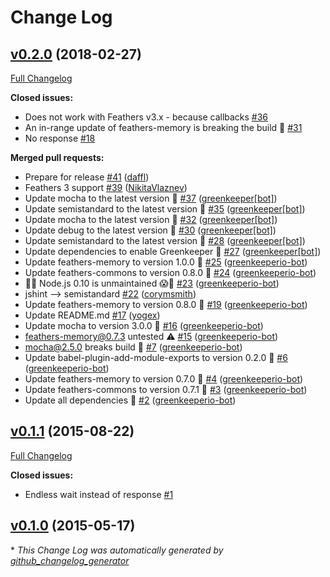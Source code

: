 # Change Log

## [v0.2.0](https://github.com/feathersjs-ecosystem/feathers-batch/tree/v0.2.0) (2018-02-27)
[Full Changelog](https://github.com/feathersjs-ecosystem/feathers-batch/compare/v0.1.1...v0.2.0)

**Closed issues:**

- Does not work with Feathers v3.x - because callbacks [\#36](https://github.com/feathersjs-ecosystem/feathers-batch/issues/36)
- An in-range update of feathers-memory is breaking the build 🚨 [\#31](https://github.com/feathersjs-ecosystem/feathers-batch/issues/31)
- No response [\#18](https://github.com/feathersjs-ecosystem/feathers-batch/issues/18)

**Merged pull requests:**

- Prepare for release [\#41](https://github.com/feathersjs-ecosystem/feathers-batch/pull/41) ([daffl](https://github.com/daffl))
- Feathers 3 support [\#39](https://github.com/feathersjs-ecosystem/feathers-batch/pull/39) ([NikitaVlaznev](https://github.com/NikitaVlaznev))
- Update mocha to the latest version 🚀 [\#37](https://github.com/feathersjs-ecosystem/feathers-batch/pull/37) ([greenkeeper[bot]](https://github.com/apps/greenkeeper))
- Update semistandard to the latest version 🚀 [\#35](https://github.com/feathersjs-ecosystem/feathers-batch/pull/35) ([greenkeeper[bot]](https://github.com/apps/greenkeeper))
- Update mocha to the latest version 🚀 [\#32](https://github.com/feathersjs-ecosystem/feathers-batch/pull/32) ([greenkeeper[bot]](https://github.com/apps/greenkeeper))
- Update debug to the latest version 🚀 [\#30](https://github.com/feathersjs-ecosystem/feathers-batch/pull/30) ([greenkeeper[bot]](https://github.com/apps/greenkeeper))
- Update semistandard to the latest version 🚀 [\#28](https://github.com/feathersjs-ecosystem/feathers-batch/pull/28) ([greenkeeper[bot]](https://github.com/apps/greenkeeper))
- Update dependencies to enable Greenkeeper 🌴 [\#27](https://github.com/feathersjs-ecosystem/feathers-batch/pull/27) ([greenkeeper[bot]](https://github.com/apps/greenkeeper))
- Update feathers-memory to version 1.0.0 🚀 [\#25](https://github.com/feathersjs-ecosystem/feathers-batch/pull/25) ([greenkeeperio-bot](https://github.com/greenkeeperio-bot))
- Update feathers-commons to version 0.8.0 🚀 [\#24](https://github.com/feathersjs-ecosystem/feathers-batch/pull/24) ([greenkeeperio-bot](https://github.com/greenkeeperio-bot))
- 👻😱 Node.js 0.10 is unmaintained 😱👻 [\#23](https://github.com/feathersjs-ecosystem/feathers-batch/pull/23) ([greenkeeperio-bot](https://github.com/greenkeeperio-bot))
- jshint —\> semistandard [\#22](https://github.com/feathersjs-ecosystem/feathers-batch/pull/22) ([corymsmith](https://github.com/corymsmith))
- Update feathers-memory to version 0.8.0 🚀 [\#19](https://github.com/feathersjs-ecosystem/feathers-batch/pull/19) ([greenkeeperio-bot](https://github.com/greenkeeperio-bot))
- Update README.md [\#17](https://github.com/feathersjs-ecosystem/feathers-batch/pull/17) ([yogex](https://github.com/yogex))
- Update mocha to version 3.0.0 🚀 [\#16](https://github.com/feathersjs-ecosystem/feathers-batch/pull/16) ([greenkeeperio-bot](https://github.com/greenkeeperio-bot))
- feathers-memory@0.7.3 untested ⚠️ [\#15](https://github.com/feathersjs-ecosystem/feathers-batch/pull/15) ([greenkeeperio-bot](https://github.com/greenkeeperio-bot))
- mocha@2.5.0 breaks build 🚨 [\#7](https://github.com/feathersjs-ecosystem/feathers-batch/pull/7) ([greenkeeperio-bot](https://github.com/greenkeeperio-bot))
- Update babel-plugin-add-module-exports to version 0.2.0 🚀 [\#6](https://github.com/feathersjs-ecosystem/feathers-batch/pull/6) ([greenkeeperio-bot](https://github.com/greenkeeperio-bot))
- Update feathers-memory to version 0.7.0 🚀 [\#4](https://github.com/feathersjs-ecosystem/feathers-batch/pull/4) ([greenkeeperio-bot](https://github.com/greenkeeperio-bot))
- Update feathers-commons to version 0.7.1 🚀 [\#3](https://github.com/feathersjs-ecosystem/feathers-batch/pull/3) ([greenkeeperio-bot](https://github.com/greenkeeperio-bot))
- Update all dependencies 🌴 [\#2](https://github.com/feathersjs-ecosystem/feathers-batch/pull/2) ([greenkeeperio-bot](https://github.com/greenkeeperio-bot))

## [v0.1.1](https://github.com/feathersjs-ecosystem/feathers-batch/tree/v0.1.1) (2015-08-22)
[Full Changelog](https://github.com/feathersjs-ecosystem/feathers-batch/compare/v0.1.0...v0.1.1)

**Closed issues:**

- Endless wait instead of response [\#1](https://github.com/feathersjs-ecosystem/feathers-batch/issues/1)

## [v0.1.0](https://github.com/feathersjs-ecosystem/feathers-batch/tree/v0.1.0) (2015-05-17)


\* *This Change Log was automatically generated by [github_changelog_generator](https://github.com/skywinder/Github-Changelog-Generator)*